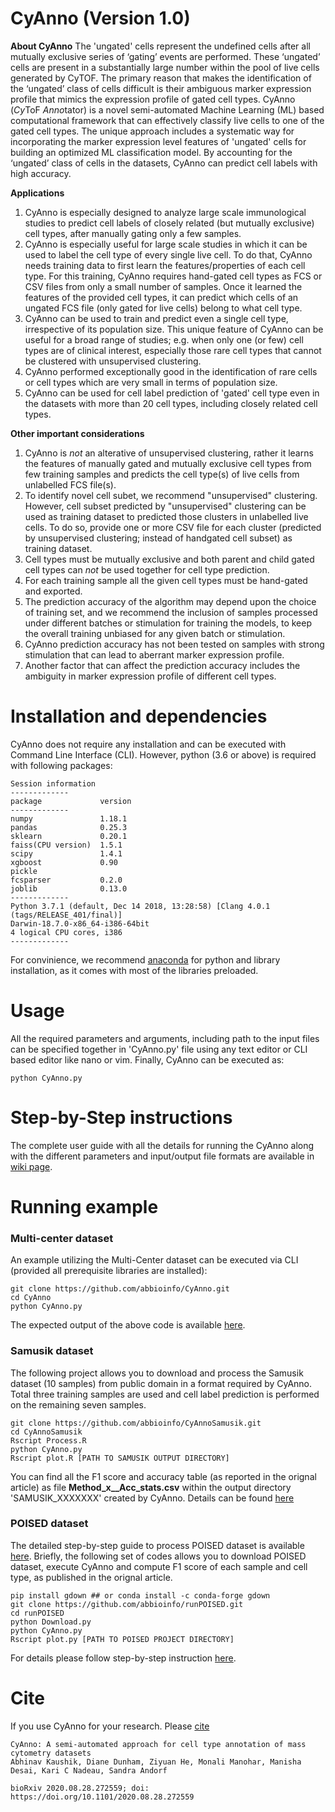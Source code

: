 # CyAnno (Version 1.0)

**About CyAnno**
The 'ungated' cells represent the undefined cells after all mutually exclusive series of ‘gating’ events are performed. These ‘ungated’ cells are present in a substantially large number within the pool of live cells generated by CyTOF. The primary reason that makes the identification of the ‘ungated’ class of cells difficult is their ambiguous marker expression profile that mimics the expression profile of gated cell types.
CyAnno (*Cy*ToF *Anno*tator) is a novel semi-automated Machine Learning (ML) based computational framework that can effectively classify live cells to one of the gated cell types. The unique approach includes a systematic way for incorporating the marker expression level features of 'ungated' cells for building an optimized ML classification model. By accounting for the ‘ungated’ class of cells in the datasets, CyAnno can predict cell labels with high accuracy.

**Applications**
1. CyAnno is especially designed to analyze large scale immunological studies to predict cell labels of closely related (but mutually exclusive) cell types, after manually gating only a few samples.
2. CyAnno is especially useful for large scale studies in which it can be used to label the cell type of every single live cell. To do that, CyAnno needs training data to first learn the features/properties of each cell type. For this training, CyAnno requires hand-gated cell types as FCS or CSV files from only a small number of samples. Once it learned the features of the provided cell types, it can predict which cells of an ungated FCS file (only gated for live cells) belong to what cell type.
3. CyAnno can be used to train and predict even a single cell type, irrespective of its population size. This unique feature of CyAnno can be useful for a broad range of studies; e.g. when only one (or few) cell types are of clinical interest, especially those rare cell types that cannot be clustered with unsupervised clustering.
4. CyAnno performed exceptionally good in the identification of rare cells or cell types which are very small in terms of population size.
5. CyAnno can be used for cell label prediction of 'gated' cell type even in the datasets with more than 20 cell types, including closely related cell types. 

**Other important considerations**
1. CyAnno is _not_ an alterative of unsupervised clustering, rather it learns the features of manually gated and mutually exclusive cell types from few training samples and predicts the cell type(s) of live cells from unlabelled FCS file(s).
2. To identify novel cell subet, we recommend "unsupervised" clustering. However, cell subset predicted by "unsupervised" clustering can be used as training dataset to predicted those clusters in unlabelled live cells. To do so, provide one or more CSV file for each cluster (predicted by unsupervised clustering; instead of handgated cell subset) as training dataset.
3. Cell types must be mutually exclusive and both parent and child gated cell types can _not_ be used together for cell type prediction.
4. For each training sample all the given cell types must be hand-gated and exported. 
5. The prediction accuracy of the algorithm may depend upon the choice of training set, and we recommend the inclusion of samples processed under different batches or stimulation for training the models, to keep the overall training unbiased for any given batch or stimulation. 
6. CyAnno prediction accuracy has not been tested on samples with strong stimulation that can lead to aberrant marker expression profile.
7. Another factor that can affect the prediction accuracy includes the ambiguity in marker expression profile of different cell types.

# Installation and dependencies
CyAnno does not require any installation and can be executed with Command Line Interface (CLI). However, python (3.6 or above) is required with following packages:

```
Session information
-------------
package             version
-------------
numpy               1.18.1
pandas              0.25.3
sklearn             0.20.1
faiss(CPU version)  1.5.1
scipy               1.4.1
xgboost             0.90
pickle
fcsparser           0.2.0  
joblib              0.13.0
-------------
Python 3.7.1 (default, Dec 14 2018, 13:28:58) [Clang 4.0.1 (tags/RELEASE_401/final)]
Darwin-18.7.0-x86_64-i386-64bit
4 logical CPU cores, i386
-------------
```
For convinience, we recommend [anaconda](https://anaconda.org/anaconda/python) for python and library installation, as it comes with most of the libraries preloaded. 

# Usage 

All the required parameters and arguments, including path to the input files can be specified together in 'CyAnno.py' file using any text editor or CLI based editor like nano or vim. Finally, CyAnno can be executed as:

```
python CyAnno.py
```

# Step-by-Step instructions
The complete user guide with all the details for running the CyAnno along with the different parameters and input/output file formats are available in [wiki page](https://github.com/abbioinfo/CyAnno/wiki/CyAnno).


# Running example
### Multi-center dataset
An example utilizing the Multi-Center dataset can be executed via CLI (provided all prerequisite libraries are installed):
```
git clone https://github.com/abbioinfo/CyAnno.git
cd CyAnno
python CyAnno.py
```
The expected output of the above code is available [here](https://github.com/abbioinfo/ExpectedOutputs/tree/master/Multi_center_Expected_output).

### Samusik dataset
The following project allows you to download and process the Samusik dataset (10 samples) from public domain in a format required by CyAnno. Total three training samples are used and cell label prediction is performed on the remaining seven samples.

```
git clone https://github.com/abbioinfo/CyAnnoSamusik.git
cd CyAnnoSamusik
Rscript Process.R
python CyAnno.py
Rscript plot.R [PATH TO SAMUSIK OUTPUT DIRECTORY]
```
You can find all the F1 score and accuracy table (as reported in the orignal article) as file **Method_x__Acc_stats.csv** within the output directory 'SAMUSIK_XXXXXXX' created by CyAnno. Details can be found [here](https://github.com/abbioinfo/CyAnnoSamusik)

### POISED dataset
The detailed step-by-step guide to process POISED dataset is available [here](https://github.com/abbioinfo/runPOISED). Briefly, the following set of codes allows you to download POISED dataset, execute CyAnno and compute F1 score of each sample and cell type, as published in the orignal article.

```
pip install gdown ## or conda install -c conda-forge gdown
git clone https://github.com/abbioinfo/runPOISED.git
cd runPOISED
python Download.py
python CyAnno.py
Rscript plot.py [PATH TO POISED PROJECT DIRECTORY]

```

For details please follow step-by-step instruction [here](https://github.com/abbioinfo/runPOISED). 


# Cite
If you use CyAnno for your research. Please [cite](https://www.biorxiv.org/content/10.1101/2020.08.28.272559v1)

```
CyAnno: A semi-automated approach for cell type annotation of mass cytometry datasets
Abhinav Kaushik, Diane Dunham, Ziyuan He, Monali Manohar, Manisha Desai, Kari C Nadeau, Sandra Andorf

bioRxiv 2020.08.28.272559; doi: https://doi.org/10.1101/2020.08.28.272559 
```
